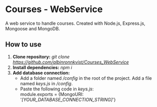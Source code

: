 # Courses - WebService
A web service to handle courses. Created with Node.js, Express.js, Mongoose and MongoDB.

## How to use
1. __Clone repository:__ _git clone https://github.com/albinronnkvist/Courses_WebService_
2. __Install dependencies:__ _npm i_
3. __Add database connection:__ 
     * Add a folder named _/config_ in the root of the project. Add a file named _keys.js_ in _/config_. 
     * Paste the following code in _keys.js_:
     <br>module.exports = {MongoURI: '_[YOUR_DATABASE_CONNECTION_STRING]_'}

